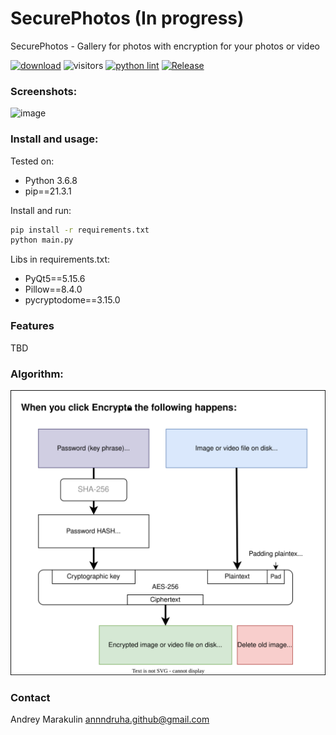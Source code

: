 # SecurePhotos (In progress)
SecurePhotos - Gallery for photos with encryption for your photos or video

[![download](https://img.shields.io/github/downloads/Annndruha/SecurePhotos/total)](https://github.com/Annndruha/SecurePhotos/releases)
![visitors](https://visitor-badge.glitch.me/badge?page_id=Annndruha/SecurePhotos)
[![python lint](https://github.com/Annndruha/SecurePhotos/actions/workflows/pylint.yml/badge.svg)](https://github.com/Annndruha/SecurePhotos/blob/master/.github/workflows/pylint.yml)
[![Release](https://github.com/Annndruha/SecurePhotos/actions/workflows/release.yml/badge.svg)](https://github.com/Annndruha/SecurePhotos/blob/master/.github/workflows/release.yml)

### Screenshots:
![image](https://user-images.githubusercontent.com/51162917/180698988-6f879719-0c9d-436e-834a-a3f0550e4a53.png)

### Install and usage:
Tested on:
* Python 3.6.8
* pip==21.3.1

Install and run:
```bash
pip install -r requirements.txt
python main.py
```
Libs in requirements.txt:
* PyQt5==5.15.6
* Pillow==8.4.0
* pycryptodome==3.15.0

### Features
TBD

### Algorithm:
![](https://raw.githubusercontent.com/Annndruha/SecurePhotos/main/assets/encrypt_scheme.drawio.svg)


### Contact
Andrey Marakulin
[annndruha.github@gmail.com](mailto:annndruha.github@gmail.com)
